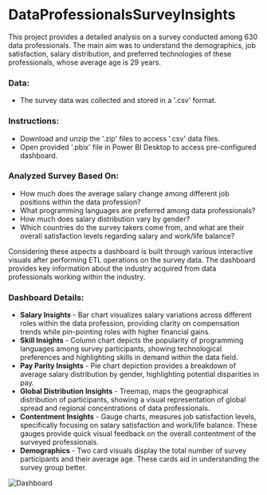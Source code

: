 # DataProfessionalsSurveyInsights
This project provides a detailed analysis on a survey conducted among 630 data professionals. The main aim was to understand the demographics, job satisfaction, salary distribution, and preferred technologies of these professionals, whose average age is 29 years.

### Data:
- The survey data was collected and stored in a '.csv' format.

### Instructions:
- Download and unzip the '.zip' files to access '.csv' data files.
- Open provided '.pbix' file in Power BI Desktop to access pre-configured dashboard.

### Analyzed Survey Based On:
- How much does the average salary change among different job positions within the data profession?
- What programming languages are preferred among data professionals?
- How much does salary distribution vary by gender?
- Which countries do the survey takers come from, and what are their overall satisfaction levels regarding salary and work/life balance?

Considering these aspects a dashboard is built through various interactive visuals after performing ETL operations on the survey data. The dashboard provides key information about the industry acquired from data professionals working within the industry.

### Dashboard Details:
- **Salary Insights** - Bar chart visualizes salary variations across different roles within the data profession, providing clarity on compensation trends while pin-pointing roles with higher financial gains.
- **Skill Insights** - Column chart depicts the popularity of programming languages among survey participants, showing technological preferences and highlighting skills in demand within the data field.
- **Pay Parity Insights** - Pie chart depiction provides a breakdown of average salary distribution by gender, highlighting potential disparities in pay.
- **Global Distribution Insights** - Treemap, maps the geographical distribution of participants, showing a visual representation of global spread and regional concentrations of data professionals.
- **Contentment Insights** - Gauge charts, measures job satisfaction levels, specifically focusing on salary satisfaction and work/life balance. These gauges provide quick visual feedback on the overall contentment of the surveyed professionals.
- **Demographics** - Two card visuals display the total number of survey participants and their average age. These cards aid in understanding the survey group better.

![Dashboard](https://github.com/Cherukuri-Thanu/SurveyOnDataProfessionals/assets/167354871/99e0cf14-f6f5-4c28-9105-a9111ef8715f)
